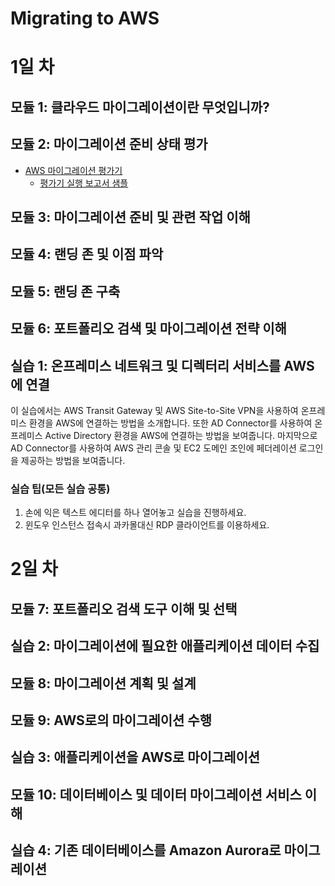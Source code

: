 # Migrating to AWS

# 1일 차

## 모듈 1: 클라우드 마이그레이션이란 무엇입니까?

## 모듈 2: 마이그레이션 준비 상태 평가

- [AWS 마이그레이션 평가기](https://aws.amazon.com/migration-evaluator/)
  - [평가기 실행 보고서 샘플](https://d1.awsstatic.com/asset-repository/Migration_Evaluator_Quick_Insights_Sample_Report.pdf)


## 모듈 3: 마이그레이션 준비 및 관련 작업 이해 

## 모듈 4: 랜딩 존 및 이점 파악

## 모듈 5: 랜딩 존 구축

## 모듈 6: 포트폴리오 검색 및 마이그레이션 전략 이해 

## 실습 1: 온프레미스 네트워크 및 디렉터리 서비스를 AWS에 연결

이 실습에서는 AWS Transit Gateway 및 AWS Site-to-Site VPN을 사용하여 온프레미스 환경을 AWS에 연결하는 방법을 소개합니다. 또한 AD Connector를 사용하여 온프레미스 Active Directory 환경을 AWS에 연결하는 방법을 보여줍니다. 마지막으로 AD Connector를 사용하여 AWS 관리 콘솔 및 EC2 도메인 조인에 페더레이션 로그인을 제공하는 방법을 보여줍니다.

### 실습 팁(모든 실습 공통)
1. 손에 익은 텍스트 에디터를 하나 열어놓고 실습을 진행하세요.
2. 윈도우 인스턴스 접속시 과카몰대신 RDP 클라이언트를 이용하세요.

# 2일 차

## 모듈 7: 포트폴리오 검색 도구 이해 및 선택

## 실습 2: 마이그레이션에 필요한 애플리케이션 데이터 수집

## 모듈 8: 마이그레이션 계획 및 설계

## 모듈 9: AWS로의 마이그레이션 수행

## 실습 3: 애플리케이션을 AWS로 마이그레이션

## 모듈 10: 데이터베이스 및 데이터 마이그레이션 서비스 이해

## 실습 4: 기존 데이터베이스를 Amazon Aurora로 마이그레이션

